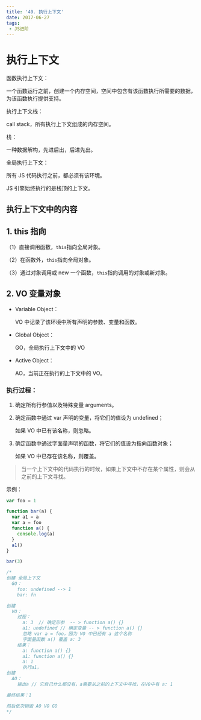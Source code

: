 ```yaml
---
title: '49. 执行上下文'
date: 2017-06-27
tags:
 - JS进阶
---
```



# 执行上下文

函数执行上下文：

一个函数运行之前，创建一个内存空间，空间中包含有该函数执行所需要的数据，为该函数执行提供支持。

执行上下文栈：

call stack，所有执行上下文组成的内存空间。

栈：

一种数据解构，先进后出，后进先出。

全局执行上下文：

所有 JS 代码执行之前，都必须有该环境。

JS 引擎始终执行的是栈顶的上下文。

## 执行上下文中的内容

## 1. this 指向

（1）直接调用函数，`this`指向全局对象。

（2）在函数外，`this`指向全局对象。

（3）通过对象调用或 new 一个函数，`this`指向调用的对象或新对象。

## 2. VO 变量对象

- Variable Object：

  VO 中记录了该环境中所有声明的参数、变量和函数。

- Global Object：

  GO，全局执行上下文中的 VO

- Active Object：

  AO，当前正在执行的上下文中的 VO。

### 执行过程：

1. 确定所有行参值以及特殊变量 arguments。

2. 确定函数中通过 var 声明的变量，将它们的值设为 undefined；

   如果 VO 中已有该名称，则忽略。

3. 确定函数中通过字面量声明的函数，将它们的值设为指向函数对象；

   如果 VO 中已存在该名称，则覆盖。

> 当一个上下文中的代码执行的时候，如果上下文中不存在某个属性，则会从之前的上下文寻找。

示例：

```js
var foo = 1

function bar(a) {
  var a1 = a
  var a = foo
  function a() {
    console.log(a)
  }
  a1()
}

bar(3)

/*
创建 全局上下文
  GO：
    foo: undefined --> 1
    bar: fn

创建 
  VO：
    过程：
      a: 3  // 确定形参  -- > function a() {}
      a1: undefined // 确定变量 -- > function a() {}
      忽略 var a = foo，因为 VO 中已经有 a 这个名称
      字面量函数 a() 覆盖 a: 3
    结果：
      a: function a() {}
      a1: function a() {}
      a: 1
      执行a1，
创建
  AO：
    输出a // 它自己什么都没有，a需要从之前的上下文中寻找，在VO中有 a: 1

最终结果：1

然后依次销毁 AO VO GO
*/
```
